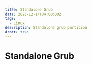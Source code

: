 ```yaml
---
title: Standalone Grub
date: 2020-12-14T04:00:00Z
tags:
  - Linux
description: Standalone grub partition
draft: true
---
```


# Standalone Grub
